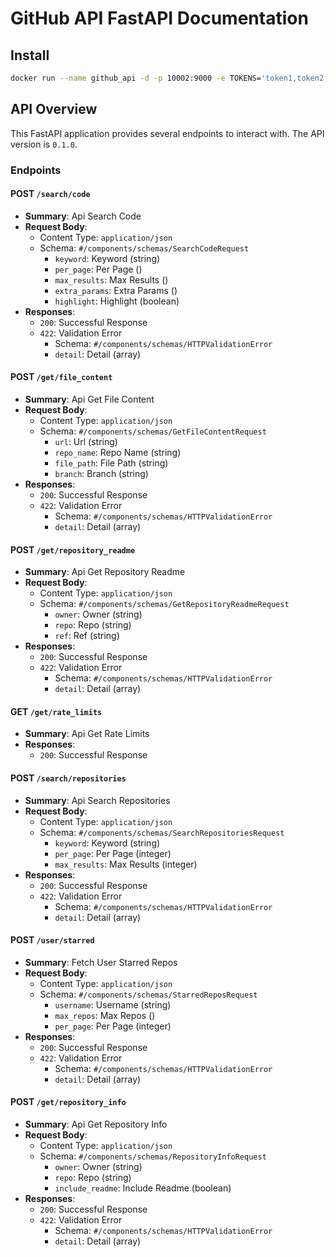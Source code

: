 # GitHub API FastAPI Documentation

## Install

```bash
docker run --name github_api -d -p 10002:9000 -e TOKENS='token1,token2,token3,token4'  registry.cn-hangzhou.aliyuncs.com/aiflows/github_api
```

## API Overview

This FastAPI application provides several endpoints to interact with. The API version is `0.1.0`.

### Endpoints

#### POST `/search/code`

- **Summary**: Api Search Code
- **Request Body**:
    - Content Type: `application/json`
    - Schema: `#/components/schemas/SearchCodeRequest`
        - `keyword`: Keyword (string)
        - `per_page`: Per Page ()
        - `max_results`: Max Results ()
        - `extra_params`: Extra Params ()
        - `highlight`: Highlight (boolean)
- **Responses**:
    - `200`: Successful Response
    - `422`: Validation Error
        - Schema: `#/components/schemas/HTTPValidationError`
        - `detail`: Detail (array)

#### POST `/get/file_content`

- **Summary**: Api Get File Content
- **Request Body**:
    - Content Type: `application/json`
    - Schema: `#/components/schemas/GetFileContentRequest`
        - `url`: Url (string)
        - `repo_name`: Repo Name (string)
        - `file_path`: File Path (string)
        - `branch`: Branch (string)
- **Responses**:
    - `200`: Successful Response
    - `422`: Validation Error
        - Schema: `#/components/schemas/HTTPValidationError`
        - `detail`: Detail (array)

#### POST `/get/repository_readme`

- **Summary**: Api Get Repository Readme
- **Request Body**:
    - Content Type: `application/json`
    - Schema: `#/components/schemas/GetRepositoryReadmeRequest`
        - `owner`: Owner (string)
        - `repo`: Repo (string)
        - `ref`: Ref (string)
- **Responses**:
    - `200`: Successful Response
    - `422`: Validation Error
        - Schema: `#/components/schemas/HTTPValidationError`
        - `detail`: Detail (array)

#### GET `/get/rate_limits`

- **Summary**: Api Get Rate Limits
- **Responses**:
    - `200`: Successful Response

#### POST `/search/repositories`

- **Summary**: Api Search Repositories
- **Request Body**:
    - Content Type: `application/json`
    - Schema: `#/components/schemas/SearchRepositoriesRequest`
        - `keyword`: Keyword (string)
        - `per_page`: Per Page (integer)
        - `max_results`: Max Results (integer)
- **Responses**:
    - `200`: Successful Response
    - `422`: Validation Error
        - Schema: `#/components/schemas/HTTPValidationError`
        - `detail`: Detail (array)

#### POST `/user/starred`

- **Summary**: Fetch User Starred Repos
- **Request Body**:
    - Content Type: `application/json`
    - Schema: `#/components/schemas/StarredReposRequest`
        - `username`: Username (string)
        - `max_repos`: Max Repos ()
        - `per_page`: Per Page (integer)
- **Responses**:
    - `200`: Successful Response
    - `422`: Validation Error
        - Schema: `#/components/schemas/HTTPValidationError`
        - `detail`: Detail (array)

#### POST `/get/repository_info`

- **Summary**: Api Get Repository Info
- **Request Body**:
    - Content Type: `application/json`
    - Schema: `#/components/schemas/RepositoryInfoRequest`
        - `owner`: Owner (string)
        - `repo`: Repo (string)
        - `include_readme`: Include Readme (boolean)
- **Responses**:
    - `200`: Successful Response
    - `422`: Validation Error
        - Schema: `#/components/schemas/HTTPValidationError`
        - `detail`: Detail (array)

